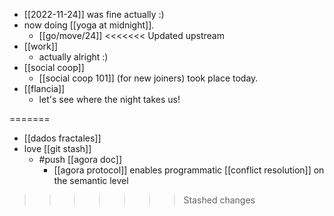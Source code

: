 - [[2022-11-24]] was fine actually :)
- now doing [[yoga at midnight]].
  - [[go/move/24]]
<<<<<<< Updated upstream
- [[work]]
  - actually alright :)
- [[social coop]]
  - [[social coop 101]] (for new joiners) took place today.
- [[flancia]]
  - let's see where the night takes us!

=======
- [[dados fractales]]
- love [[git stash]]
  - #push [[agora doc]]
    - [[agora protocol]] enables programmatic [[conflict resolution]] on the semantic level
>>>>>>> Stashed changes
